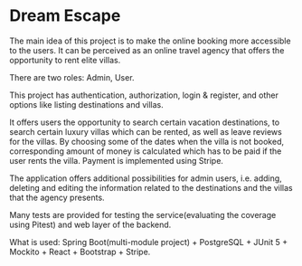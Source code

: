 # Dream Escape
The main idea of this project is to make the online booking more accessible to the users. It can be perceived as an online travel agency that offers the opportunity to rent elite villas.

There are two roles: Admin, User.

This project has authentication, authorization, login & register, and other options like listing destinations and villas.

It offers users the opportunity to search certain vacation destinations, to search certain luxury villas which can be rented, as well as leave reviews for the villas. By choosing some of the dates when the villa is not booked, corresponding amount of money is calculated which has to be paid if the user rents the villa. Payment is implemented using Stripe.

The application offers additional possibilities for admin users, i.e. adding, deleting and editing the information related to the destinations and the villas that the agency presents.

Many tests are provided for testing the service(evaluating the coverage using Pitest) and web layer of the backend.

What is used: Spring Boot(multi-module project) + PostgreSQL + JUnit 5 + Mockito + React + Bootstrap + Stripe.
